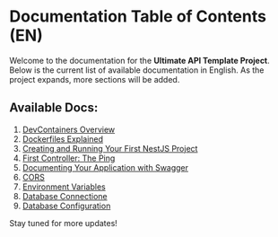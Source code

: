 # Documentation Table of Contents (EN)

Welcome to the documentation for the **Ultimate API Template Project**. Below is the current list of available documentation in English. As the project expands, more sections will be added.

## Available Docs:

1. [DevContainers Overview](devcontainers.md)
2. [Dockerfiles Explained](dockerfiles.md)
3. [Creating and Running Your First NestJS Project](creating-project.md)
4. [First Controller: The Ping](first-controller.md)
5. [Documenting Your Application with Swagger](documentation.md)
6. [CORS](cors.md)
7. [Environment Variables](environment-variables.md)
8. [Database Connectione](database-connection.md)
9. [Database Configuration](database-config.md)

Stay tuned for more updates!
